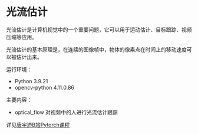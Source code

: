 # 光流估计
光流估计是计算机视觉中的一个重要问题，它可以用于运动估计、目标跟踪、视频压缩等应用。

光流估计的基本原理是，在连续的图像帧中，物体的像素点在时间上的移动速度可以被估计出来。

运行环境：
- Python 3.9.21
- opencv-python 4.11.0.86

主要内容：
- optical_flow 对视频中的人进行光流估计跟踪

详见[唐宇迪B站Pytorch课程](https://www.bilibili.com/video/BV1PV411774y?spm_id_from=333.788.videopod.episodes&vd_source=aaa85a47471179fcdb4e51e332c391e1&p=81)